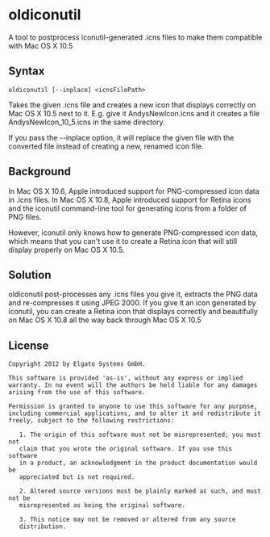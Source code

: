 oldiconutil
===========

A tool to postprocess iconutil-generated .icns files to make them compatible
with Mac OS X 10.5

Syntax
------

	oldiconutil [--inplace] <icnsFilePath>

Takes the given .icns file and creates a new icon that displays correctly
on Mac OS X 10.5 next to it. E.g. give it AndysNewIcon.icns and it creates
a file AndysNewIcon_10_5.icns in the same directory.

If you pass the --inplace option, it will replace the given file with the
converted file instead of creating a new, renamed icon file.

Background
----------

In Mac OS X 10.6, Apple introduced support for PNG-compressed icon data in
.icns files. In Mac OS X 10.8, Apple introduced support for Retina icons and
the iconutil command-line tool for generating icons from a folder of PNG files.

However, iconutil only knows how to generate PNG-compressed icon data, which
means that you can't use it to create a Retina icon that will still display
properly on Mac OS X 10.5.

Solution
--------

oldiconutil post-processes any .icns files you give it, extracts the PNG data
and re-compresses it using JPEG 2000. If you give it an icon generated by
iconutil, you can create a Retina icon that displays correctly and beautifully
on Mac OS X 10.8 all the way back through Mac OS X 10.5

License
-------

	Copyright 2012 by Elgato Systems GmbH.

	This software is provided 'as-is', without any express or implied
	warranty. In no event will the authors be held liable for any damages
	arising from the use of this software.
	
	Permission is granted to anyone to use this software for any purpose,
	including commercial applications, and to alter it and redistribute it
	freely, subject to the following restrictions:
	
	   1. The origin of this software must not be misrepresented; you must not
	   claim that you wrote the original software. If you use this software
	   in a product, an acknowledgment in the product documentation would be
	   appreciated but is not required.
	
	   2. Altered source versions must be plainly marked as such, and must not be
	   misrepresented as being the original software.
	
	   3. This notice may not be removed or altered from any source
	   distribution.
